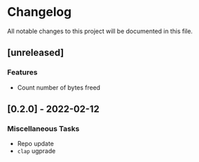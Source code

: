 # Changelog
All notable changes to this project will be documented in this file.

## [unreleased]

### Features

- Count number of bytes freed

## [0.2.0] - 2022-02-12

### Miscellaneous Tasks

- Repo update
- `clap` ugprade

<!-- generated by git-cliff -->
